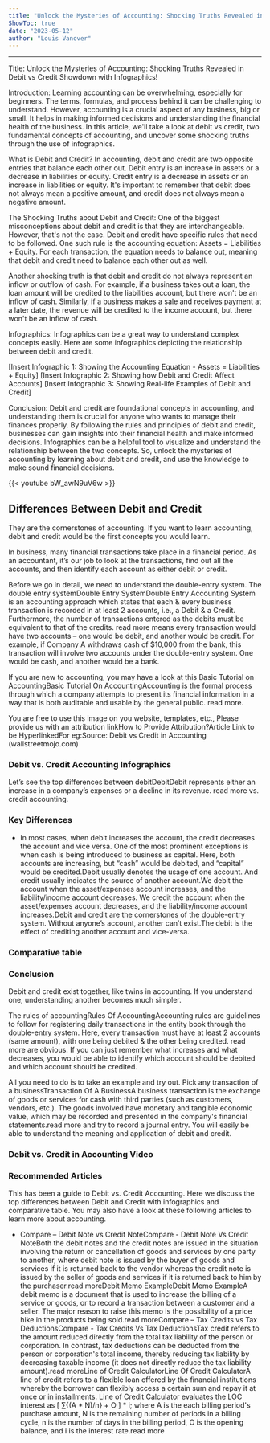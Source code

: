 ```yaml
---
title: "Unlock the Mysteries of Accounting: Shocking Truths Revealed in Debit vs Credit Showdown with Infographics!"
ShowToc: true 
date: "2023-05-12"
author: "Louis Vanover"
---
```

*****
Title: Unlock the Mysteries of Accounting: Shocking Truths Revealed in Debit vs Credit Showdown with Infographics!

Introduction:
Learning accounting can be overwhelming, especially for beginners. The terms, formulas, and process behind it can be challenging to understand. However, accounting is a crucial aspect of any business, big or small. It helps in making informed decisions and understanding the financial health of the business. In this article, we'll take a look at debit vs credit, two fundamental concepts of accounting, and uncover some shocking truths through the use of infographics.

What is Debit and Credit?
In accounting, debit and credit are two opposite entries that balance each other out. Debit entry is an increase in assets or a decrease in liabilities or equity. Credit entry is a decrease in assets or an increase in liabilities or equity. It's important to remember that debit does not always mean a positive amount, and credit does not always mean a negative amount.

The Shocking Truths about Debit and Credit:
One of the biggest misconceptions about debit and credit is that they are interchangeable. However, that's not the case. Debit and credit have specific rules that need to be followed. One such rule is the accounting equation: Assets = Liabilities + Equity. For each transaction, the equation needs to balance out, meaning that debit and credit need to balance each other out as well.

Another shocking truth is that debit and credit do not always represent an inflow or outflow of cash. For example, if a business takes out a loan, the loan amount will be credited to the liabilities account, but there won't be an inflow of cash. Similarly, if a business makes a sale and receives payment at a later date, the revenue will be credited to the income account, but there won't be an inflow of cash.

Infographics: 
Infographics can be a great way to understand complex concepts easily. Here are some infographics depicting the relationship between debit and credit.

[Insert Infographic 1: Showing the Accounting Equation - Assets = Liabilities + Equity]
[Insert Infographic 2: Showing how Debit and Credit Affect Accounts]
[Insert Infographic 3: Showing Real-life Examples of Debit and Credit]

Conclusion:
Debit and credit are foundational concepts in accounting, and understanding them is crucial for anyone who wants to manage their finances properly. By following the rules and principles of debit and credit, businesses can gain insights into their financial health and make informed decisions. Infographics can be a helpful tool to visualize and understand the relationship between the two concepts. So, unlock the mysteries of accounting by learning about debit and credit, and use the knowledge to make sound financial decisions.

{{< youtube bW_awN9uV6w >}} 



## Differences Between Debit and Credit
 
They are the cornerstones of accounting. If you want to learn accounting, debit and credit would be the first concepts you would learn.
 
In business, many financial transactions take place in a financial period. As an accountant, it’s our job to look at the transactions, find out all the accounts, and then identify each account as either debit or credit.
 
Before we go in detail, we need to understand the double-entry system. The double entry systemDouble Entry SystemDouble Entry Accounting System is an accounting approach which states that each & every business transaction is recorded in at least 2 accounts, i.e., a Debit & a Credit. Furthermore, the number of transactions entered as the debits must be equivalent to that of the credits. read more means every transaction would have two accounts – one would be debit, and another would be credit. For example, if Company A withdraws cash of $10,000 from the bank, this transaction will involve two accounts under the double-entry system. One would be cash, and another would be a bank.
 
If you are new to accounting, you may have a look at this Basic Tutorial on AccountingBasic Tutorial On AccountingAccounting is the formal process through which a company attempts to present its financial information in a way that is both auditable and usable by the general public. read more.
 
 You are free to use this image on you website, templates, etc.,  Please provide us with an attribution linkHow to Provide Attribution?Article Link to be HyperlinkedFor eg:Source: Debit vs Credit in Accounting (wallstreetmojo.com) 
 
### Debit vs. Credit Accounting Infographics
 
Let’s see the top differences between debitDebitDebit represents either an increase in a company’s expenses or a decline in its revenue. read more vs. credit accounting.
 

 
### Key Differences
 
- In most cases, when debit increases the account, the credit decreases the account and vice versa. One of the most prominent exceptions is when cash is being introduced to business as capital. Here, both accounts are increasing, but “cash” would be debited, and “capital” would be credited.Debit usually denotes the usage of one account. And credit usually indicates the source of another account.We debit the account when the asset/expenses account increases, and the liability/income account decreases. We credit the account when the asset/expenses account decreases, and the liability/income account increases.Debit and credit are the cornerstones of the double-entry system. Without anyone’s account, another can’t exist.The debit is the effect of crediting another account and vice-versa.

 
### Comparative table
 
### Conclusion
 
Debit and credit exist together, like twins in accounting. If you understand one, understanding another becomes much simpler.
 
The rules of accountingRules Of AccountingAccounting rules are guidelines to follow for registering daily transactions in the entity book through the double-entry system. Here, every transaction must have at least 2 accounts (same amount), with one being debited & the other being credited. read more are obvious. If you can just remember what increases and what decreases, you would be able to identify which account should be debited and which account should be credited.
 
All you need to do is to take an example and try out. Pick any transaction of a businessTransaction Of A BusinessA business transaction is the exchange of goods or services for cash with third parties (such as customers, vendors, etc.). The goods involved have monetary and tangible economic value, which may be recorded and presented in the company's financial statements.read more and try to record a journal entry. You will easily be able to understand the meaning and application of debit and credit.
 
### Debit vs. Credit in Accounting Video
 
### Recommended Articles
 
This has been a guide to Debit vs. Credit Accounting. Here we discuss the top differences between Debit and Credit with infographics and comparative table. You may also have a look at these following articles to learn more about accounting.
 
- Compare – Debit Note vs Credit NoteCompare - Debit Note Vs Credit NoteBoth the debit notes and the credit notes are issued in the situation involving the return or cancellation of goods and services by one party to another, where debit note is issued by the buyer of goods and services if it is returned back to the vendor whereas the credit note is issued by the seller of goods and services if it is returned back to him by the purchaser.read moreDebit Memo ExampleDebit Memo ExampleA debit memo is a document that is used to increase the billing of a service or goods, or to record a transaction between a customer and a seller. The major reason to raise this memo is the possibility of a price hike in the products being sold.read moreCompare – Tax Credits vs Tax DeductionsCompare - Tax Credits Vs Tax DeductionsTax credit refers to the amount reduced directly from the total tax liability of the person or corporation. In contrast, tax deductions can be deducted from the person or corporation's total income, thereby reducing tax liability by decreasing taxable income (it does not directly reduce the tax liability amount).read moreLine of Credit CalculatorLine Of Credit CalculatorA line of credit refers to a flexible loan offered by the financial institutions whereby the borrower can flexibly access a certain sum and repay it at once or in installments. Line of Credit Calculator evaluates the LOC interest as &lsqb; ∑{(A * N)/n} + O &rsqb; * i; where A is the each billing period's purchase amount, N is the remaining number of periods in a billing cycle, n is the number of days in the billing period, O is the opening balance, and i is the interest rate.read more




